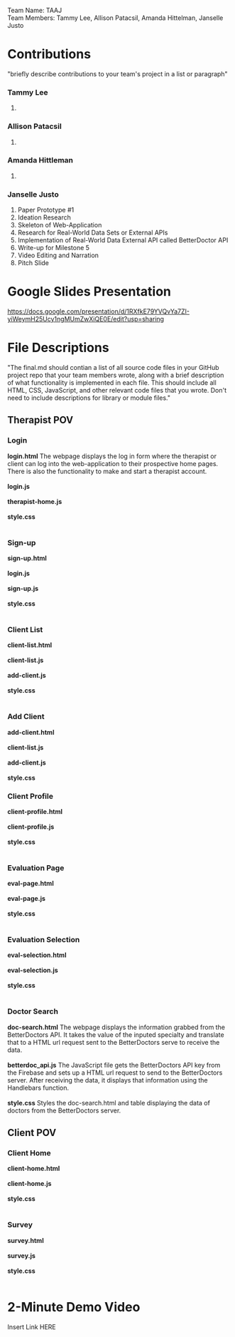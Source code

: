 Team Name: TAAJ <br>
Team Members: Tammy Lee, Allison Patacsil, Amanda Hittelman, Janselle Justo

# Contributions
"briefly describe contributions to your team's project in a list or paragraph"

### Tammy Lee
1. 

### Allison Patacsil
1. 

### Amanda Hittleman
1. 

### Janselle Justo
1. Paper Prototype #1
2. Ideation Research
3. Skeleton of Web-Application
4. Research for Real-World Data Sets or External APIs
5. Implementation of Real-World Data External API called BetterDoctor API
6. Write-up for Milestone 5
7. Video Editing and Narration
8. Pitch Slide

# Google Slides Presentation
https://docs.google.com/presentation/d/1RXfkE79YVQvYa7ZI-yiWeymH25Ucy1ngMUmZwXiQE0E/edit?usp=sharing

# File Descriptions
"The final.md should contian a list of all source code files in your GitHub project repo that your team members wrote, along with a brief description of what functionality is implemented in each file. This should include all HTML, CSS, JavaScript, and other relevant code files that you wrote. Don't need to include descriptions for library or module files."
## Therapist POV
### Login
<b>login.html</b> The webpage displays the log in form where the therapist or client can log into the web-application to their prospective home pages. There is also the functionality to make and start a therapist account.<br><br>
<b>login.js</b><br><br>
<b>therapist-home.js</b><br><br>
<b>style.css</b><br><br>
### Sign-up
<b>sign-up.html</b><br><br>
<b>login.js</b><br><br>
<b>sign-up.js</b><br><br>
<b>style.css</b><br><br>
### Client List
<b>client-list.html</b><br><br>
<b>client-list.js</b><br><br>
<b>add-client.js</b><br><br>
<b>style.css</b><br><br>
### Add Client
<b>add-client.html</b><br><br>
<b>client-list.js</b><br><br>
<b>add-client.js</b><br><br>
<b>style.css</b><br>
### Client Profile
<b>client-profile.html</b><br><br>
<b>client-profile.js</b><br><br>
<b>style.css</b><br><br>
### Evaluation Page
<b>eval-page.html</b><br><br>
<b>eval-page.js</b><br><br>
<b>style.css</b><br><br>
### Evaluation Selection
<b>eval-selection.html</b><br><br>
<b>eval-selection.js</b><br><br>
<b>style.css</b><br><br>
### Doctor Search
<b>doc-search.html</b> The webpage displays the information grabbed from the BetterDoctors API. It takes the value of the inputed specialty and translate that to a HTML url request sent to the BetterDoctors serve to receive the data.<br><br>
<b>betterdoc_api.js</b> The JavaScript file gets the BetterDoctors API key from the Firebase and sets up a HTML url request to send to the BetterDoctors server. After receiving the data, it displays that information using the Handlebars function.<br><br>
<b>style.css</b> Styles the doc-search.html and table displaying the data of doctors from the BetterDoctors server.<br>
## Client POV
### Client Home
<b>client-home.html</b><br><br>
<b>client-home.js</b><br><br>
<b>style.css</b><br><br>
### Survey
<b>survey.html</b><br><br>
<b>survey.js</b><br><br>
<b>style.css</b><br><br>
# 2-Minute Demo Video
Insert Link HERE
